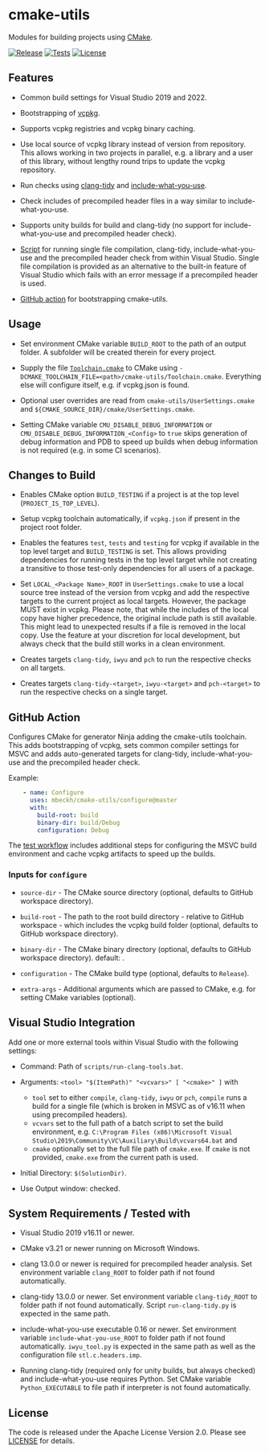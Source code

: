 # cmake-utils
Modules for building projects using [CMake](https://cmake.org/).

[![Release](https://img.shields.io/github/v/tag/mbeckh/cmake-utils?label=Release&style=flat-square)](https://github.com/mbeckh/cmake-utils/releases/)
[![Tests](https://img.shields.io/github/workflow/status/mbeckh/cmake-utils/test/master?label=Tests&logo=GitHub&style=flat-square)](https://github.com/mbeckh/cmake-utils/actions)
[![License](https://img.shields.io/github/license/mbeckh/cmake-utils?label=License&style=flat-square)](https://github.com/mbeckh/cmake-utils/blob/master/LICENSE)

## Features
-   Common build settings for Visual Studio 2019 and 2022.

-   Bootstrapping of [vcpkg](https://github.com/microsoft/vcpkg).

-   Supports vcpkg registries and vcpkg binary caching.

-   Use local source of vcpkg library instead of version from repository. This allows working in two projects in parallel, e.g.
    a library and a user of this library, without lengthy round trips to update the vcpkg repository.

-   Run checks using [clang-tidy](https://clang.llvm.org/extra/clang-tidy/) and
    [include-what-you-use](https://include-what-you-use.org/).

-   Check includes of precompiled header files in a way similar to include-what-you-use.

-   Supports unity builds for build and clang-tidy (no support for include-what-you-use and precompiled header check).

-   [Script](#visual-studio-integration) for running single file compilation, clang-tidy, include-what-you-use and
    the precompiled header check from within Visual Studio. Single file compilation is provided as an alternative to
    the built-in feature of Visual Studio which fails with an error message if a precompiled header is used.

-   [GitHub action](#github-action) for bootstrapping cmake-utils.

## Usage
-   Set environment CMake variable `BUILD_ROOT` to the path of an output folder. A subfolder will be created therein 
    for every project.

-   Supply the file [`Toolchain.cmake`](Toolchain.cmake) to CMake using `-DCMAKE_TOOLCHAIN_FILE=<path>/cmake-utils/Toolchain.cmake`.
    Everything else will configure itself, e.g. if vcpkg.json is found.

-   Optional user overrides are read from `cmake-utils/UserSettings.cmake` and `${CMAKE_SOURCE_DIR}/cmake/UserSettings.cmake`.

-   Setting CMake variable `CMU_DISABLE_DEBUG_INFORMATION` or `CMU_DISABLE_DEBUG_INFORMATION_<Config>` to `true`
    skips generation of debug information and PDB to speed up builds when debug information is not required
    (e.g. in some CI scenarios).

## Changes to Build
-   Enables CMake option `BUILD_TESTING` if a project is at the top level (`PROJECT_IS_TOP_LEVEL`).

-   Setup vcpkg toolchain automatically, if `vcpkg.json` if present in the project root folder.

-   Enables the features `test`, `tests` and `testing` for vcpkg if available in the top level target and 
    `BUILD_TESTING` is set. This allows providing dependencies for running tests in the top level target while not
    creating a transitive to those test-only dependencies for all users of a package.

-   Set `LOCAL_<Package Name>_ROOT` in `UserSettings.cmake` to use a local source tree instead of the version from 
    vcpkg and add the respective targets to the current project as local targets. However, the package MUST exist in
    vcpkg. Please note, that while the includes of the local copy have higher precedence, the original include path is
    still available. This might lead to unexpected results if a file is removed in the local copy. Use the feature at 
    your discretion for local development, but always check that the build still works in a clean environment.

-   Creates targets `clang-tidy`, `iwyu` and `pch` to run the respective checks on all targets.

-   Creates targets `clang-tidy-<target>`, `iwyu-<target>` and `pch-<target>` to run the respective checks on a single
    target.

## GitHub Action
Configures CMake for generator Ninja adding the cmake-utils toolchain. This adds bootstrapping of vcpkg, sets common
compiler settings for MSVC and adds auto-generated targets for clang-tidy, include-what-you-use and the precompiled 
header check.

Example:
~~~yml
    - name: Configure
      uses: mbeckh/cmake-utils/configure@master
      with:
        build-root: build
        binary-dir: build/Debug
        configuration: Debug
~~~

The [test workflow](.github/workflow/test.yml) includes additional steps for configuring the MSVC build environment
and cache vcpkg artifacts to speed up the builds.

### Inputs for `configure`
-   `source-dir` - The CMake source directory (optional, defaults to GitHub workspace directory).

-   `build-root` - The path to the root build directory - relative to GitHub workspace - which includes the vcpkg 
    build folder (optional, defaults to GitHub workspace directory).

-   `binary-dir` - The CMake binary directory (optional, defaults to GitHub workspace directory).
    default: .

-   `configuration` - The CMake build type (optional, defaults to `Release`).

-   `extra-args` - Additional arguments which are passed to CMake, e.g. for setting CMake variables (optional).

## Visual Studio Integration
Add one or more external tools within Visual Studio with the following settings:
-   Command: Path of `scripts/run-clang-tools.bat`.

-   Arguments: `<tool> "$(ItemPath)" "<vcvars>" [ "<cmake>" ]` with
    -   `tool` set to either `compile`, `clang-tidy`, `iwyu` or `pch`, `compile` runs a build for a single file (which is broken in MSVC as of v16.11 when using precompiled headers).
    -   `vcvars` set to the full path of a batch script to set the build environment, e.g. `C:\Program Files (x86)\Microsoft Visual Studio\2019\Community\VC\Auxiliary\Build\vcvars64.bat` and
    -   `cmake` optionally set to the full file path of `cmake.exe`. If `cmake` is not provided, `cmake.exe` from the current path is used.

-   Initial Directory: `$(SolutionDir)`.

-   Use Output window: checked.

## System Requirements / Tested with
-   Visual Studio 2019 v16.11 or newer.

-   CMake v3.21 or newer running on Microsoft Windows.

-   clang 13.0.0 or newer is required for precompiled header analysis. Set environment variable `clang_ROOT` to folder 
    path if not found automatically.

-   clang-tidy 13.0.0 or newer. Set environment variable `clang-tidy_ROOT` to folder path if not found
    automatically. Script `run-clang-tidy.py` is expected in the same path.

-   include-what-you-use executable 0.16 or newer. Set environment variable `include-what-you-use_ROOT` to folder path
    if not found automatically. `iwyu_tool.py` is expected in the same path as well as the configuration file
    `stl.c.headers.imp`.

-   Running clang-tidy (required only for unity builds, but always checked) and include-what-you-use requires Python.
    Set CMake variable `Python_EXECUTABLE` to file path if interpreter is not found automatically.

## License
The code is released under the Apache License Version 2.0. Please see [LICENSE](LICENSE) for details.
